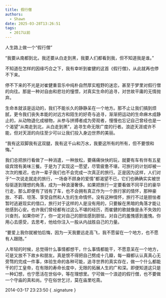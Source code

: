 ```yaml
---
title: 假行僧
authors:
  - Shawn
date: 2025-03-28T13:26:51
tags:
  - 2017以前
---
```

人生路上做一个“假行僧”


“我要从南都到北，我还要从白走到黑，我要人们都看到我，但不知道我是谁。”

不知道在怎样的因缘巧合之下，我有幸听到崔健的这首《假行僧》，从此就再也停不下来。

停不下来的不光是对崔健重音乐中纯朴自然厚实粗野的迷恋，甚至于梦里对假行僧的向往。那是一种对自由和悲壮的憧憬，对真实生命的追寻，对世故平庸的无情抛弃。

<!-- more -->

生命本就该是运动的，我们不能长久的静静呆在一个地方。那不止让我们搞到烦腻，更令我们丧失本能的对远方和陌生的好奇与追寻，渐渐把运动的生命麻木成静止的，从动物退化成植物，从参与拼搏者成为旁观者，慢慢也忘记自己曾经也是一个渴望“从南走到北，从白走到黑”，追寻生命无限广度的行者。浪迹天涯或许不能，但对天涯的向往至少可以让我们投入身边世界的美丽。

“我有这双脚我有这双腿，我有这千山和万水，我要这所有的所有，但不要恨和悔。”

我们总把旅行看做了一种消遣，一种放松，要痛痛快快的玩，就要有车有伴有五星级宾馆有美味三餐。于是为了实现这一愿望，尽管疲惫不堪，可旅行的计划却被一次次的推迟，也许一辈子我们也不会完成一次真正的旅行。正是因为这样，人们对于“一次说走就走的旅行，一场奋不顾身的爱情”都渴望不已，它们也确确实实被世俗驱逐到理想的角落，成为一种浪漫奢侈。如果把旅行一定要看做不同平日的豪华行走，那么即便有了钱有了车，也不会拥有真正作为一个旅行家的情怀，那种豪放、不羁、坦荡、享受自然和人生的生命情怀。没有这种情怀，旅行不过是胆怯者暂时逃避现实的借口，旅行对于这样的人是没有用的，只要躲在黑暗的角落才能让他感到心安。也许我们曾经都有过这么不堪的经历，而崔健的歌就像是永不失效的兴奋剂，如果你听了，你一定对自己的胆怯感到胆怯，对自己的羞愧感到羞愧。你用心去感受，去思考，他给你注入一股从内战胜自己的力量。

“要爱上我你就被怕后悔，因为一天我要远走高飞，我不愿留在一个地方，也不愿有人跟随。”

人年轻的时候，总觉得什么事情都想干，什么事情都能干，不愿意呆在一个地方，可是又放不下故乡和朋友。真是恨不得把自己劈成十几瓣，每一瓣都认认真真心无旁骛的完成一件事，体验生命的各种可能，追寻世界的真实存在，做一个什么都能干的打工皇帝，在有限的寿命长度中，无限的拓展人生的广和深。即便知道这只是一种幻想，也宁愿活在世俗中，等在理想里。宁可做一个浪迹的假行僧，也不要做一个守庙的真和尚。宁在俗世乞讨，莫在庙里吃斋。

2014-03-17 23:23:50
{ .signature }